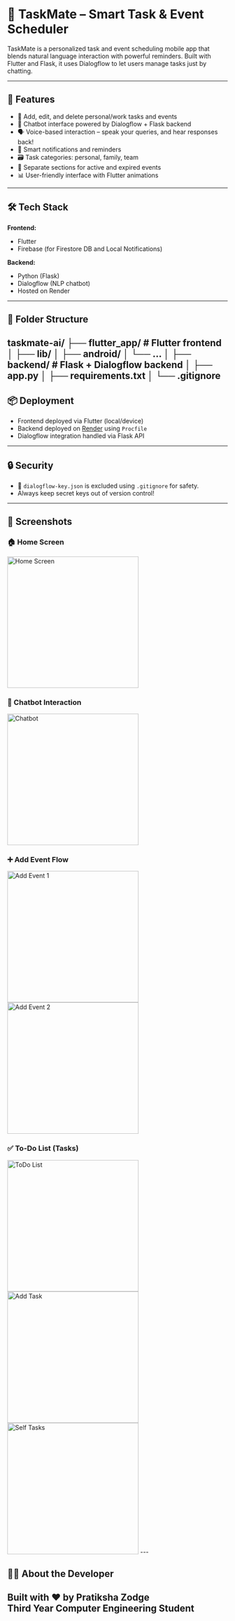 # 🧠 TaskMate – Smart Task & Event Scheduler

TaskMate is a personalized task and event scheduling mobile app that blends natural language interaction with powerful reminders. Built with Flutter and Flask, it uses Dialogflow to let users manage tasks just by chatting.

---

## 🚀 Features
- 📅 Add, edit, and delete personal/work tasks and events
- 🧠 Chatbot interface powered by Dialogflow + Flask backend
- 🗣️ Voice-based interaction – speak your queries, and hear responses back!
- 🔔 Smart notifications and reminders
- 🗃️ Task categories: personal, family, team
- 🌙 Separate sections for active and expired events
- 📊 User-friendly interface with Flutter animations

---

## 🛠️ Tech Stack

**Frontend:**
- Flutter
- Firebase (for Firestore DB and Local Notifications)

**Backend:**
- Python (Flask)
- Dialogflow (NLP chatbot)
- Hosted on Render

---

## 📂 Folder Structure
taskmate-ai/
├── flutter_app/ # Flutter frontend
│ ├── lib/
│ ├── android/
│ └── ...
│
├── backend/ # Flask + Dialogflow backend
│ ├── app.py
│ ├── requirements.txt
│ └── .gitignore 
---

## 📦 Deployment

- Frontend deployed via Flutter (local/device)
- Backend deployed on [Render](https://render.com) using `Procfile`
- Dialogflow integration handled via Flask API

---

## 🔒 Security

- 🔑 `dialogflow-key.json` is excluded using `.gitignore` for safety.
- Always keep secret keys out of version control!

---
## 📸 Screenshots

### 🏠 Home Screen
<img src="screenshots/homescreen.jpg" alt="Home Screen" width="300"/>

### 🤖 Chatbot Interaction
<img src="screenshots/Chatbot.jpg" alt="Chatbot" width="300"/>

### ➕ Add Event Flow
<img src="screenshots/AddEvent1.jpg" alt="Add Event 1" width="300"/>
<img src="screenshots/AddEvent2.jpg" alt="Add Event 2" width="300"/>

### ✅ To-Do List (Tasks)
<img src="screenshots/Todolist.jpg" alt="ToDo List" width="300"/>
<img src="screenshots/addtask.jpg" alt="Add Task" width="300"/>
<img src="screenshots/Selftasks.jpg" alt="Self Tasks" width="300"/>
---

## 🙋‍♀️ About the Developer

Built with ❤️ by Pratiksha Zodge  
Third Year Computer Engineering Student  
---
